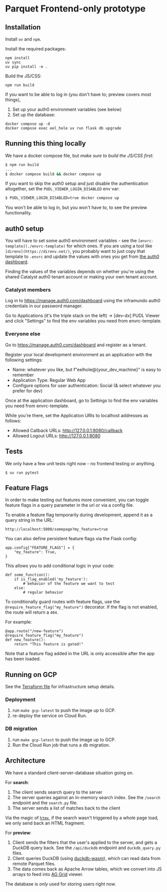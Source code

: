 # Parquet Frontend-only prototype

## Installation

Install `uv` and `npm`.

Install the required packages:

```
npm install
uv sync
uv pip install -e .
```

Build the JS/CSS:

```
npm run build
```

If you want to be able to log in (you don't have to; preview covers most things),

1. Set up your auth0 environment variables (see below)
2. Set up the database:

```
docker compose up -d
docker compose exec eel_hole uv run flask db upgrade
```


## Running this thing locally

We have a docker compose file, but *make sure to build the JS/CSS first*:

```bash
$ npm run build
...
$ docker compose build && docker compose up
```

If you want to skip the auth0 setup and just disable the authentication altogether, set the `PUDL_VIEWER_LOGIN_DISABLED` env var:

```bash
$ PUDL_VIEWER_LOGIN_DISABLED=true docker compose up
```

You won't be able to log in, but you won't have to, to see the preview functionality.

## auth0 setup

You will have to set some auth0 environment variables -
see the `[envrc-template](./envrc-template)` for which ones.
If you are using a tool like `[direnv](https://direnv.net/)`,
you probably want to just copy that template to `.envrc`
and update the values with ones you get from
[the auth0 dashboard](https://manage.auth0.com/dashboard).

Finding the values of the variables depends on whether
you're using the shared Catalyst auth0 tenant account
or making your own tenant account.

### Catalyst members

Log in to https://manage.auth0.com/dashboard using the inframundo auth0 credentials
in our password manager.

Go to Applications (it's the triple stack on the left) -> [dev-dx] PUDL Viewer
and click "Settings"
to find the env variables you need from envrc-template.

### Everyone else

Go to https://manage.auth0.com/dashboard and register as a tenant.

Register your local development environment as an application
with the following settings:

* Name: whatever you like, but f"eelhole@{your_dev_machine}" is easy to remember
* Application Type: Regular Web App
* Configure options for user authentication: Social (& select whatever you prefer for dev)

Once at the application dashboard, go to Settings
to find the env variables you need from envrc-template.

While you're there, set the Application URIs to localhost addresses as follows:

* Allowed Callback URLs: http://127.0.0.1:8080/callback
* Allowed Logout URLs: http://127.0.0.1:8080

## Tests

We only have a few unit tests right now - no frontend testing or anything.

```
$ uv run pytest
```

## Feature Flags
In order to make testing out features more convenient, you can toggle feature flags in a query parameter in the url or via a config file.

To enable a feature flag temporarily during development, append it as a query string in the URL:
```
http://localhost:5000/somepage?my_feature=true
```
You can also define persistent feature flags via the Flask config:
```
app.config["FEATURE_FLAGS"] = {
    "my_feature": True,
}
```
This allows you to add conditional logic in your code:
```
def some_function():
    if is_flag_enabled('my_feature'):
        # behavior of the feature we want to test
    else:
        # regular behavior
```

To conditionally guard routes with feature flags, use the `@require_feature_flag("my_feature")` decorator. If the flag is not enabled, the route will return a `404`.

For example:
```
@app.route("/new-feature")
@require_feature_flag("my_feature")
def new_feature():
    return "This feature is gated!"
```

Note that a feature flag added in the URL is only accessible after the app has been loaded.

## Running on GCP

See the [Terraform file](https://github.com/catalyst-cooperative/pudl/blob/main/terraform/pudl-viewer.tf) for infrastructure setup details.

### Deployment
1. run `make gcp-latest` to push the image up to GCP.
2. re-deploy the service on Cloud Run.

### DB migration
1. run `make gcp-latest` to push the image up to GCP.
2. Run the Cloud Run job that runs a db migration.


## Architecture

We have a standard client-server-database situation going on.

For **search**:

1. The client sends search query to the server
2. The server queries against an in-memory search index. See the `/search` endpoint and the `search.py` file.
3. The server sends a list of matches back to the client

Via the magic of [`htmx`](https://www.htmx.org), if the search wasn't triggered by a whole page load, we only send back an HTML fragment.


For **preview**:

1. Client sends the filters that the user's applied to the server, and gets a DuckDB query back. See the `/api/duckdb` endpoint and `duckdb_query.py` files.
2. Client queries DuckDB (using [duckdb-wasm](https://duckdb.org/docs/api/wasm/overview.html)), which can read data from remote Parquet files.
3. The data comes back as Apache Arrow tables, which we convert into JS arrays to feed into [AG Grid](https://www.ag-grid.com/) viewer.

The database is *only* used for storing users right now.
